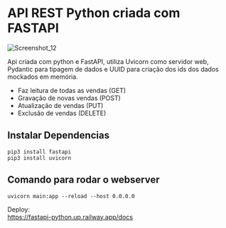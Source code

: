 # API REST Python criada com FASTAPI

![Screenshot_12](https://user-images.githubusercontent.com/16579699/197349361-2359533c-6b59-4470-b4ff-b2cd1ef86441.jpg)

Api criada com python e FastAPI, utiliza Uvicorn como servidor web, Pydantic para tipagem de dados e UUID para criação dos ids dos dados mockados em memória.

- Faz leitura de todas as vendas (GET)
- Gravação de novas vendas (POST)
- Atualização de vendas (PUT)
- Exclusão de vendas (DELETE)

## Instalar Dependencias

```
pip3 install fastapi
pip3 install uvicorn
```

## Comando para rodar o webserver

```
uvicorn main:app --reload --host 0.0.0.0
```

Deploy: <br>
https://fastapi-python.up.railway.app/docs
